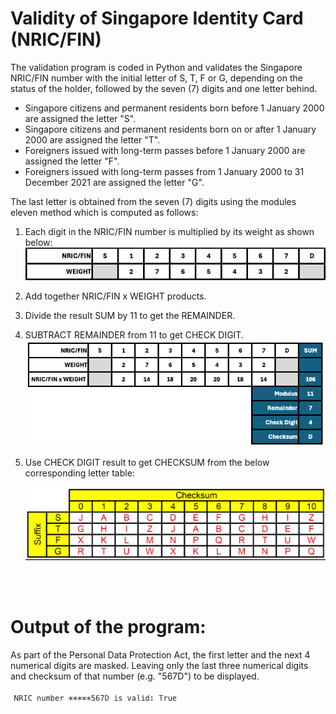 # Validity of Singapore Identity Card (NRIC/FIN)

The validation program is coded in Python and validates the Singapore NRIC/FIN number with the initial letter of S, T, F or G, depending on the status of the holder, followed by the seven (7) digits and one letter behind.
* Singapore citizens and permanent residents born before 1 January 2000 are assigned the letter "S".
* Singapore citizens and permanent residents born on or after 1 January 2000 are assigned the letter "T".
* Foreigners issued with long-term passes before 1 January 2000 are assigned the letter "F".
* Foreigners issued with long-term passes from 1 January 2000 to 31 December 2021 are assigned the letter "G".

The last letter is obtained from the seven (7) digits using the modules eleven method which is computed as follows:
1. Each digit in the NRIC/FIN number is multiplied by its weight as shown below:
    <img src="https://github.com/YvonneLipLim/Images/blob/main/NRIC_Weight.png">
2. Add together NRIC/FIN x WEIGHT products.
3. Divide the result SUM by 11 to get the REMAINDER.
5. SUBTRACT REMAINDER from 11 to get CHECK DIGIT.
    <img src="https://github.com/YvonneLipLim/Images/blob/main/Checksum_Calculation.png">
  
6. Use CHECK DIGIT result to get CHECKSUM from the below corresponding letter table:
   
    <img src="https://github.com/YvonneLipLim/Images/blob/main/Checksum_Table.png">
<br>
<br>

# Output of the program:
As part of the Personal Data Protection Act, the first letter and the next 4 numerical digits are masked.
Leaving only the last three numerical digits and checksum of that number (e.g. "567D") to be displayed.


<img src="https://github.com/YvonneLipLim/Images/blob/main/NRIC_Output.png">
